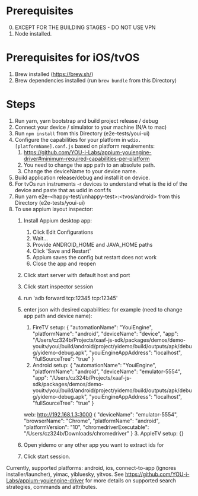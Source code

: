 Prerequisites
=============
0. EXCEPT FOR THE BUILDING STAGES - DO NOT USE VPN
1. Node installed.

Prerequisites for iOS/tvOS
==========================
1. Brew installed (https://brew.sh/)
2. Brew dependencies installed (run `brew bundle` from this Directory)

Steps
=====
1. Run yarn, yarn bootstrap and build project release / debug
2. Connect your device / simulator to your machine (N/A to mac)
3. Run `npm install` from this Directory (e2e-tests/youi-ui)
4. Configure the capabilities for your platform in `wdio.[platformName].conf.js` based on platform requirements:
    1. https://github.com/YOU-i-Labs/appium-youiengine-driver#minimum-required-capabilities-per-platform
    2. You need to change the app path to an absolute path.
    3. Change the deviceName to your device name.
5. Build application release/debug and install it on device. 
6. For tvOs run instruments -r devices to understand what is the id of the device and paste that as udid in conf.fs
7. Run yarn e2e-<happy-test/unhappy-test>:<tvos/android> from this Directory (e2e-tests/youi-ui)
8. To use appium layout inspector:
    1. Install Appium desktop app:
       1. Click Edit Configurations
       2. Wait...
       3. Provide ANDROID_HOME and JAVA_HOME paths
       4. Click 'Save and Restart'
       5. Appium saves the config but restart does not work
       6. Close the app and reopen
    2. Click start server with default host and port
    3. Click start inspector session 
    4. run 'adb forward tcp:12345 tcp:12345'
    5. enter json with desired capabilities:
        for example (need to change app path and device name):
        1. FireTV setup:
        {
          "automationName": "YouiEngine",
          "platformName": "android",
          "deviceName": "device",
          "app": "/Users/cz324b/Projects/xaaf-js-sdk/packages/demos/demo-youitv/youi/build/android/project/yidemo/build/outputs/apk/debug/yidemo-debug.apk",
          "youiEngineAppAddress": "localhost",
          "fullSourceTree": "true"
        }
        2. Android setup: {
            "automationName": "YouiEngine",
            "platformName": "android",
            "deviceName": "emulator-5554",
            "app": "/Users/cz324b/Projects/xaaf-js-sdk/packages/demos/demo-youitv/youi/build/android/project/yidemo/build/outputs/apk/debug/yidemo-debug.apk",
            "youiEngineAppAddress": "localhost",
            "fullSourceTree": "true"
        }

        web: http://192.168.1.3:3000
        {
            "deviceName": "emulator-5554",
            "browserName": "Chrome",
            "platformName": "android",
            "platformVersion": "10",
            "chromedriverExecutable": "/Users/cz324b/Downloads/chromedriver"
        }
        3. AppleTV setup: {}
    6. Open yidemo or any other app you want to extract ids for
    7. Click start session.

Currently, supported platforms: android, ios, connect-to-app (ignores installer/launcher), yimac, yibluesky, yitvos.
See https://github.com/YOU-i-Labs/appium-youiengine-driver for more details on supported search strategies, commands and attributes.
